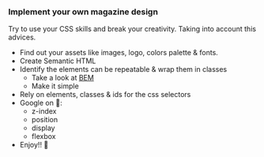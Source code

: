 ### Implement your own magazine design

Try to use your CSS skills and break your creativity. Taking into account this advices.
- Find out your assets like images, logo, colors palette & fonts.
- Create Semantic HTML
- Identify the elements can be repeatable & wrap them in classes
  - Take a look at [BEM](https://animaticss.com/articulo/que-es-bem-css/)
  - Make it simple
- Rely on elements, classes & ids for the css selectors
- Google on 🔎:
  - z-index
  - position
  - display
  - flexbox
 - Enjoy!! 🤯
